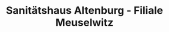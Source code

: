 ---
title: "Sanitätshaus Altenburg - Filiale Meuselwitz"
url: /meuselwitz/sanitaetshaus-altenburg-filiale-meuselwitz/
shop: Sanitätshaus
---
